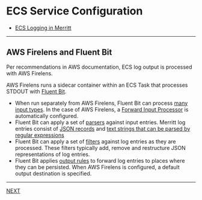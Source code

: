 # ECS Service Configuration

- [ECS Logging in Merritt](README.md)

---

## AWS Firelens and Fluent Bit

Per recommendations in AWS documentation, ECS log output is processed with AWS Firelens.

AWS Firelens runs a sidecar container within an ECS Task that processes STDOUT with [Fluent Bit](https://docs.fluentbit.io/manual/about/what-is-fluent-bit).

- When run separately from AWS Firelens, Fluent Bit can process [many input types](https://docs.fluentbit.io/manual/data-pipeline/inputs).  In the case of AWS Firelens, a [Forward Input Processor](https://docs.fluentbit.io/manual/data-pipeline/inputs/forward) is automatically configured.
- Fluent Bit can apply a set of [parsers](https://docs.fluentbit.io/manual/data-pipeline/parsers) against input entries.  Merritt log entries consist of [JSON records](https://docs.fluentbit.io/manual/data-pipeline/parsers/json) and [text strings that can be parsed by regular expressions](https://docs.fluentbit.io/manual/data-pipeline/parsers/regular-expression)
- Fluent Bit can apply a set of [filters](https://docs.fluentbit.io/manual/data-pipeline/filters) against log entries as they are processed.  These filters typically add, remove and restructure JSON representations of log entries.
- Fluent Bit applies [output rules](https://docs.fluentbit.io/manual/data-pipeline/outputs) to forward log entries to places where they can be persisted.  When AWS Firelens is configured, a default output destination is specified.

---

[NEXT](ecs-service-configuration.md)